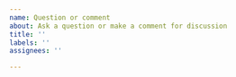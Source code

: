 ```yaml
---
name: Question or comment
about: Ask a question or make a comment for discussion
title: ''
labels: ''
assignees: ''

---
```




